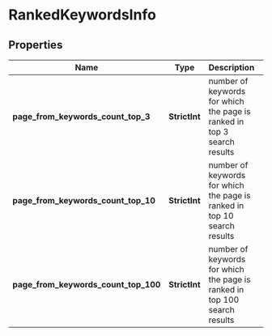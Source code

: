 # RankedKeywordsInfo


## Properties

| Name | Type | Description | Notes |
|------------ | ------------- | ------------- | -------------|
**page_from_keywords_count_top_3** | **StrictInt** | number of keywords for which the page is ranked in top 3 search results |[optional]|
**page_from_keywords_count_top_10** | **StrictInt** | number of keywords for which the page is ranked in top 10 search results |[optional]|
**page_from_keywords_count_top_100** | **StrictInt** | number of keywords for which the page is ranked in top 100 search results |[optional]|